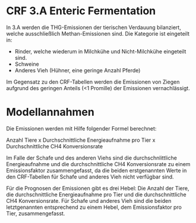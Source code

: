 # CRF 3.A Enteric Fermentation

In 3.A werden die THG-Emissionen der tierischen Verdauung bilanziert, welche ausschließlich Methan-Emissionen sind. Die Kategorie ist eingeteilt in:
* Rinder, welche wiederum in Milchkühe und Nicht-Milchkühe eingeteilt sind. 
* Schweine
* Anderes Vieh (Hühner, eine geringe Anzahl Pferde) 

Im Gegensatz zu den CRF-Tabellen werden die Emissionen von Ziegen aufgrund des geringen Anteils (<1 Promille) der Emissionen vernachlässigt.

# Modellannahmen
Die Emissionen werden mit Hilfe folgender Formel berechnet:

Anzahl Tiere x Durchschnittliche Energieaufnahme pro Tier x Durchschnittliche CH4 Konversionsrate

Im Falle der Schafe und des anderen Viehs sind die durchschnlittliche Energieaufnahme und die durchschnittliche CH4 Konversionsrate zu einem Emissionsfaktor zusammengefasst, da die beiden erstgenannten Werte in den CRF-Tabellen für Schafe und anderes Vieh nicht verfügbar sind.

Für die Prognosen der Emissionen gibt es drei Hebel: Die Anzahl der Tiere, die durchschnittliche Energieaufnahme pro Tier und die durchschnittliche CH4 Konversionsrate. Für Schafe und anderes Vieh sind die beiden letztgenannten entsprechend zu einem Hebel, dem Emissionsfaktor pro Tier, zusammengefasst.
